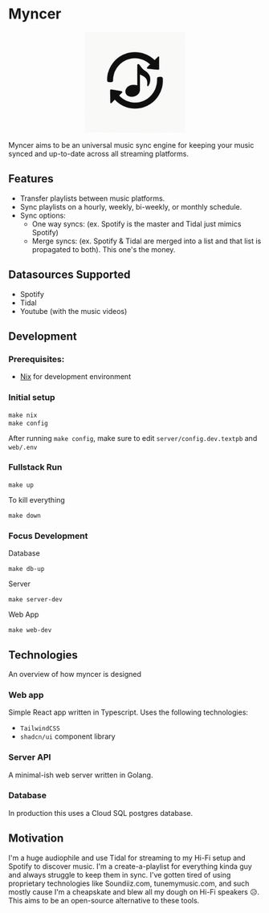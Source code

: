 # Myncer

<p align="center">
  <img src="https://raw.githubusercontent.com/hansbala/myncer/master/myncer-web/public/myncer.png" alt="Myncer Logo" width="200"/>
</p>

Myncer aims to be an universal music sync engine for keeping your music synced and up-to-date across all streaming platforms.

## Features

- Transfer playlists between music platforms.
- Sync playlists on a hourly, weekly, bi-weekly, or monthly schedule.
- Sync options:
  - One way syncs: (ex. Spotify is the master and Tidal just mimics Spotify)
  - Merge syncs: (ex. Spotify & Tidal are merged into a list and that list is propagated to both). This one's the money.

## Datasources Supported

- Spotify
- Tidal
- Youtube (with the music videos)

## Development

### Prerequisites:
- [Nix](https://nixos.org/download.html) for development environment

### Initial setup

```console
make nix
make config
```

After running `make config`, make sure to edit `server/config.dev.textpb` and `web/.env`

### Fullstack Run

```console
make up
```

To kill everything
```console
make down
```

### Focus Development

Database
```console
make db-up
```

Server
```console
make server-dev
```

Web App
```console
make web-dev
```

## Technologies

An overview of how myncer is designed

### Web app

Simple React app written in Typescript. Uses the following technologies:
- `TailwindCSS`
- `shadcn/ui` component library

### Server API

A minimal-ish web server written in Golang.

### Database

In production this uses a Cloud SQL postgres database.

## Motivation

I'm a huge audiophile and use Tidal for streaming to my Hi-Fi setup and Spotify to discover music. I'm a create-a-playlist for everything kinda guy and always struggle to keep them in sync. I've gotten tired of using proprietary technologies like Soundiiz.com, tunemymusic.com, and such mostly cause I'm a cheapskate and blew all my dough on Hi-Fi speakers 😥. This aims to be an open-source alternative to these tools.

